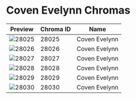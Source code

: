 # Coven Evelynn Chromas

| Preview | Chroma ID | Name |
|---------|-----------|------|
| ![28025](https://raw.communitydragon.org/latest/plugins/rcp-be-lol-game-data/global/default/v1/champion-chroma-images/28/28025.png) | 28025 | Coven Evelynn |
| ![28026](https://raw.communitydragon.org/latest/plugins/rcp-be-lol-game-data/global/default/v1/champion-chroma-images/28/28026.png) | 28026 | Coven Evelynn |
| ![28027](https://raw.communitydragon.org/latest/plugins/rcp-be-lol-game-data/global/default/v1/champion-chroma-images/28/28027.png) | 28027 | Coven Evelynn |
| ![28028](https://raw.communitydragon.org/latest/plugins/rcp-be-lol-game-data/global/default/v1/champion-chroma-images/28/28028.png) | 28028 | Coven Evelynn |
| ![28029](https://raw.communitydragon.org/latest/plugins/rcp-be-lol-game-data/global/default/v1/champion-chroma-images/28/28029.png) | 28029 | Coven Evelynn |
| ![28030](https://raw.communitydragon.org/latest/plugins/rcp-be-lol-game-data/global/default/v1/champion-chroma-images/28/28030.png) | 28030 | Coven Evelynn |